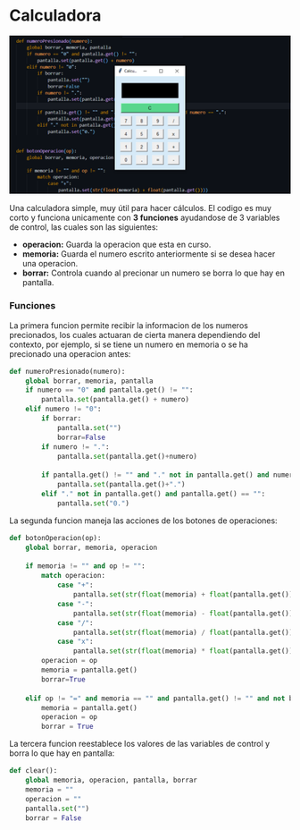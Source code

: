 # Calculadora
![](https://github.com/hector-aps/Calculadora/blob/main/Imagen.png?raw=true)


Una calculadora simple, muy útil para hacer cálculos.
El codigo es muy corto y funciona unicamente con **3 funciones** ayudandose de 3 variables de control, las cuales son las siguientes:

- **operacion:** Guarda la operacion que esta en curso.
- **memoria:** Guarda el numero escrito anteriormente si se desea hacer una operacion.
- **borrar:** Controla cuando al precionar un numero se borra lo que hay en pantalla.

### Funciones


La primera funcion permite recibir la informacion de los numeros precionados, los cuales actuaran de cierta manera dependiendo del contexto, por ejemplo, si se tiene un numero en memoria o se ha precionado una operacion antes:
```python
def numeroPresionado(numero):
    global borrar, memoria, pantalla
    if numero == "0" and pantalla.get() != "":
        pantalla.set(pantalla.get() + numero)
    elif numero != "0":
        if borrar:
            pantalla.set("")
            borrar=False
        if numero != ".":
            pantalla.set(pantalla.get()+numero)

        if pantalla.get() != "" and "." not in pantalla.get() and numero == ".":
            pantalla.set(pantalla.get()+".")
        elif "." not in pantalla.get() and pantalla.get() == "":
            pantalla.set("0.")

```

La segunda funcion maneja las acciones de los botones de operaciones:
```python
def botonOperacion(op):
    global borrar, memoria, operacion

    if memoria != "" and op != "":
        match operacion:
            case "+":
                pantalla.set(str(float(memoria) + float(pantalla.get())))
            case "-":
                pantalla.set(str(float(memoria) - float(pantalla.get())))
            case "/":
                pantalla.set(str(float(memoria) / float(pantalla.get())))
            case "x":
                pantalla.set(str(float(memoria) * float(pantalla.get())))
        operacion = op
        memoria = pantalla.get()
        borrar=True
    
    elif op != "=" and memoria == "" and pantalla.get() != "" and not borrar:
        memoria = pantalla.get()
        operacion = op
        borrar = True
```

La tercera funcion reestablece los valores de las variables de control y borra lo que hay en pantalla:

```python
def clear():
    global memoria, operacion, pantalla, borrar
    memoria = ""
    operacion = ""
    pantalla.set("")
    borrar = False
```
